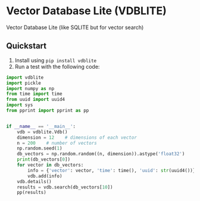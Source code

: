 # Vector Database Lite (VDBLITE)

Vector Database Lite (like SQLITE but for vector search)


## Quickstart


1. Install using `pip install vdblite`
2. Run a test with the following code:

```python
import vdblite
import pickle
import numpy as np
from time import time
from uuid import uuid4
import sys
from pprint import pprint as pp


if __name__ == '__main__':
    vdb = vdblite.Vdb()
    dimension = 12    # dimensions of each vector                         
    n = 200    # number of vectors                   
    np.random.seed(1)             
    db_vectors = np.random.random((n, dimension)).astype('float32')
    print(db_vectors[0])
    for vector in db_vectors:
        info = {'vector': vector, 'time': time(), 'uuid': str(uuid4())}
        vdb.add(info)
    vdb.details()
    results = vdb.search(db_vectors[10])
    pp(results)
```